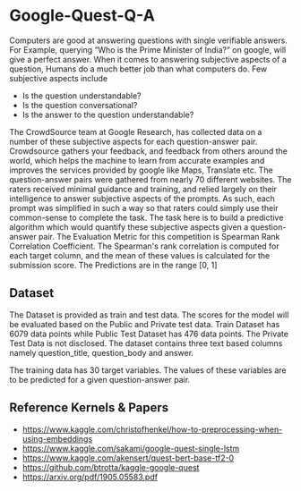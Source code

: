 # Google-Quest-Q-A
Computers are good at answering questions with single verifiable answers. For Example, querying “Who is the Prime Minister of India?” on google, will give a perfect answer. When it comes to answering subjective aspects of a question, Humans do a much better job than what computers do. Few subjective aspects include 
 * Is the question understandable?
 * Is the question conversational?
 * Is the answer to the question understandable?

The CrowdSource team at Google Research, has collected data on a number of these subjective aspects for each question-answer pair.
Crowdsource gathers your feedback, and feedback from others around the world, which helps the machine to learn from accurate examples and improves the services provided by google like Maps, Translate etc. 
The question-answer pairs were gathered from nearly 70 different websites. The raters received minimal guidance and training, and relied largely on their intelligence to answer subjective aspects of the prompts. As such, each prompt was simplified in such a way so that raters could simply use their common-sense to complete the task.
The task here is to build a predictive algorithm which would quantify these subjective aspects given a question-answer pair.
The Evaluation Metric for this competition is Spearman Rank Correlation Coefficient. The Spearman's rank correlation is computed for each target column, and the mean of these values is calculated for the submission score. The Predictions are in the range [0, 1]

## Dataset
The Dataset is provided as train and test data. The scores for the model will be evaluated based on the Public and Private test data.
Train Dataset has 6079 data points while Public Test Dataset has 476 data points. The Private Test Data is not disclosed.
The dataset contains three text based columns namely question_title, question_body and answer.


The training data has 30 target variables. The values of these variables are to be predicted for a given question-answer pair.

## Reference Kernels & Papers
* https://www.kaggle.com/christofhenkel/how-to-preprocessing-when-using-embeddings
* https://www.kaggle.com/sakami/google-quest-single-lstm
* https://www.kaggle.com/akensert/quest-bert-base-tf2-0
* https://github.com/btrotta/kaggle-google-quest
* https://arxiv.org/pdf/1905.05583.pdf
